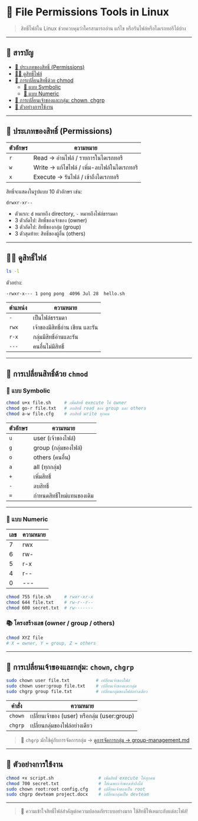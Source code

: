 # 🔐 File Permissions Tools in Linux

> สิทธิ์ไฟล์ใน Linux ช่วยควบคุมว่าใครสามารถอ่าน แก้ไข หรือรันไฟล์หรือไดเรกทอรีได้บ้าง

---

## 🧭 สารบัญ
- [🧾 ประเภทของสิทธิ์ (Permissions)](#ประเภทของสิทธิ์-permissions)
- [🧑‍🏫 ดูสิทธิ์ไฟล์](#ดูสิทธิ์ไฟล์)
- [🔧 การเปลี่ยนสิทธิ์ด้วย chmod](#การเปลี่ยนสิทธิ์ด้วย-chmod)
  - [📌 แบบ Symbolic](#แบบ-symbolic)
  - [🔢 แบบ Numeric](#แบบ-numeric)
- [👥 การเปลี่ยนเจ้าของและกลุ่ม: chown, chgrp](#การเปลี่ยนเจ้าของและกลุ่ม-chown-chgrp)
- [🎯 ตัวอย่างการใช้งาน](#ตัวอย่างการใช้งาน)

---

## 🧾 ประเภทของสิทธิ์ (Permissions)

| ตัวอักษร | ความหมาย |
|----------|----------|
| `r` | Read → อ่านไฟล์ / รายการในไดเรกทอรี |
| `w` | Write → แก้ไขไฟล์ / เพิ่ม-ลบไฟล์ในไดเรกทอรี |
| `x` | Execute → รันไฟล์ / เข้าถึงไดเรกทอรี |

สิทธิ์จะแสดงในรูปแบบ 10 ตัวอักษร เช่น:
```
drwxr-xr--
```
- ตัวแรก: `d` หมายถึง directory, `-` หมายถึงไฟล์ธรรมดา
- 3 ตัวถัดไป: สิทธิ์ของเจ้าของ (owner)
- 3 ตัวถัดไป: สิทธิ์ของกลุ่ม (group)
- 3 ตัวสุดท้าย: สิทธิ์ของผู้อื่น (others)

---

## 🧑‍🏫 ดูสิทธิ์ไฟล์

```bash
ls -l
```

ตัวอย่าง:
```
-rwxr-x--- 1 pong pong  4096 Jul 28  hello.sh
```

| ตำแหน่ง | ความหมาย |
|----------|----------|
| `-` | เป็นไฟล์ธรรมดา |
| `rwx` | เจ้าของมีสิทธิ์อ่าน เขียน และรัน |
| `r-x` | กลุ่มมีสิทธิ์อ่านและรัน |
| `---` | คนอื่นไม่มีสิทธิ์ |

---

## 🔧 การเปลี่ยนสิทธิ์ด้วย `chmod`

### 📌 แบบ Symbolic

```bash
chmod u+x file.sh     # เพิ่มสิทธิ์ execute ให้ owner
chmod go-r file.txt   # ลบสิทธิ์ read ของ group และ others
chmod a-w file.cfg    # ลบสิทธิ์ write ทุกคน
```

| ตัวอักษร | ความหมาย |
|-----------|----------|
| `u` | user (เจ้าของไฟล์) |
| `g` | group (กลุ่มของไฟล์) |
| `o` | others (คนอื่น) |
| `a` | all (ทุกกลุ่ม) |
| `+` | เพิ่มสิทธิ์ |
| `-` | ลบสิทธิ์ |
| `=` | กำหนดสิทธิ์ใหม่แทนของเดิม |

---

### 🔢 แบบ Numeric

| เลข | ความหมาย |
|------|-----------|
| 7 | rwx |
| 6 | rw- |
| 5 | r-x |
| 4 | r-- |
| 0 | --- |

```bash
chmod 755 file.sh     # rwxr-xr-x
chmod 644 file.txt    # rw-r--r--
chmod 600 secret.txt  # rw-------
```

### 📚 โครงสร้างเลข (owner / group / others)

```bash
chmod XYZ file
# X = owner, Y = group, Z = others
```

---

## 👥 การเปลี่ยนเจ้าของและกลุ่ม: `chown`, `chgrp`

```bash
sudo chown user file.txt          # เปลี่ยนเจ้าของไฟล์
sudo chown user:group file.txt    # เปลี่ยนเจ้าของและกลุ่ม
sudo chgrp group file.txt         # เปลี่ยนกลุ่มของไฟล์อย่างเดียว
```

| คำสั่ง | ความหมาย |
|--------|-----------|
| `chown` | เปลี่ยนเจ้าของ (user) หรือกลุ่ม (user:group) |
| `chgrp` | เปลี่ยนกลุ่มของไฟล์อย่างเดียว |

> 🔗 `chgrp` มักใช้คู่กับการจัดการกลุ่ม → [ดูการจัดการกลุ่ม → group-management.md](group-management.md)

---

## 🎯 ตัวอย่างการใช้งาน

```bash
chmod +x script.sh                 # เพิ่มสิทธิ์ execute ให้ทุกคน
chmod 700 secret.txt               # ให้เฉพาะเจ้าของเข้าถึงได้
sudo chown root:root config.cfg    # เปลี่ยนเจ้าของเป็น root
sudo chgrp devteam project.docx    # เปลี่ยนกลุ่มเป็น devteam
```

---

> 📌 ความเข้าใจสิทธิ์ไฟล์สำคัญต่อความปลอดภัยระบบอย่างมาก ใช้สิทธิ์ให้เหมาะกับแต่ละไฟล์!
